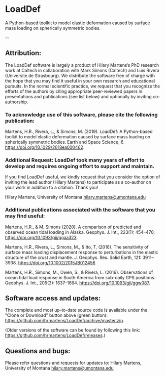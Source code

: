 # LoadDef
A Python-based toolkit to model elastic deformation caused by surface mass loading on spherically symmetric bodies.

--

## Attribution:

The LoadDef software is largely a product of Hilary Martens’s PhD research work at Caltech in collaboration with Mark
Simons (Caltech) and Luis Rivera (Universite de Strasbourg). We distribute the software free of charge with
the hope that you may find it useful in your own research and educational pursuits. In the normal scientific
practice, we request that you recognize the efforts of the authors by citing appropriate peer-reviewed
papers in presentations and publications (see list below) and optionally by inviting co-authorship.

### To acknowledge use of this software, please cite the following publication:

Martens, H.R., Rivera, L., & Simons, M. (2019). LoadDef: A Python-based toolkit to model elastic deformation caused 
by surface mass loading on spherically symmetric bodies. Earth and Space Science, 6. https://doi.org/10.1029/2018ea000462.

### Additional Request: LoadDef took many years of effort to develop and requires ongoing effort to support and maintain. 
If you find LoadDef useful, we kindly request that you consider the option of inviting the lead author (Hilary Martens) 
to participate as a co-author on your work in addition to a citation. Thank you! 

Hilary Martens, University of Montana
hilary.martens@umontana.edu

### Additional publications associated with the software that you may find useful:

Martens, H.R., & M. Simons (2020). A comparison of predicted and observed ocean tidal loading in Alaska. Geophys. J. Int., 
223(1): 454–470, https://doi.org/10.1093/gji/ggaa323.

Martens, H.R., Rivera, L., Simons, M., & Ito, T. (2016). The sensitivity of surface mass loading displacement response to 
perturbations in the elastic structure of the crust and mantle. J. Geophys. Res. Solid Earth, 121: 3911–3938. 
https://doi.org/10.1002/2015JB012456.

Martens, H.R., Simons, M., Owen, S., & Rivera, L. (2016). Observations of ocean tidal load response in South America from 
sub-daily GPS positions. Geophys. J. Int., 205(3): 1637–1664. https://doi.org/10.1093/gji/ggw087.

## Software access and updates:

The complete and most up-to-date source code is available under the "Clone or Download" button above (green button): https://github.com/hrmartens/LoadDef/archive/master.zip.

(Older versions of the software can be found by following this link: https://github.com/hrmartens/LoadDef/releases.)

## Questions and bugs:

Please refer questions and requests for updates to:
Hilary Martens, University of Montana
hilary.martens@umontana.edu

